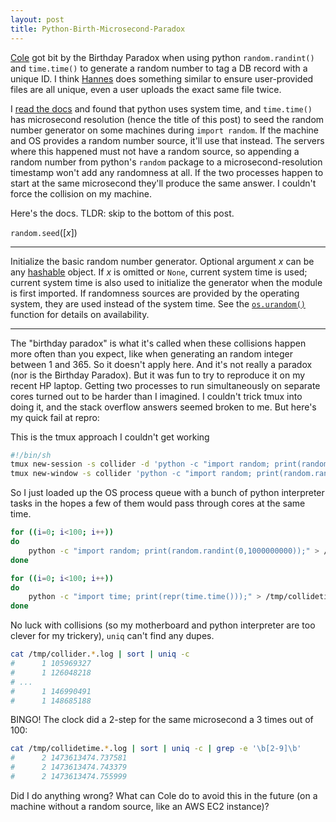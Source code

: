 ```yaml
---
layout: post
title: Python-Birth-Microsecond-Paradox
---
```


[Cole](http://uglyboxer.github.io/) got bit by the Birthday Paradox when using python `random.randint()` and `time.time()` to generate a random number to tag a DB record with a unique ID. I think [Hannes](http://hanneshapke.github.io/) does something similar to ensure user-provided files are all unique, even a user uploads the exact same file twice.

I [read the docs](https://docs.python.org/2/library/random.html) and found that python uses system time, and `time.time()` has microsecond resolution (hence the title of this post) to seed the random number generator on some machines during `import random`. If the machine and OS provides a random number source, it'll use that instead. The servers where this happened must not have a random source, so appending a random number from python's `random` package to a microsecond-resolution timestamp won't add any randomness at all. If the two processes happen to start at the same microsecond they'll produce the same answer. I couldn't force the collision on my machine.

Here's the docs. TLDR: skip to the bottom of this post.

<dt id="random.seed">
<code class="descclassname">random.</code><code class="descname">seed</code><span class="sig-paren">(</span><span class="optional">[</span><em>x</em><span class="optional">]</span><span class="sig-paren">)</span><a class="headerlink" href="#random.seed" title="Permalink to this definition">
</a></dt>

---

Initialize the basic random number generator. Optional argument <em>x</em> can be any [hashable](https://docs.python.org/2/glossary.html#term-hashable) object. If <em>x</em> is omitted or <code class="docutils literal"><span class="pre">None</span></code>, current system time is used; current system time is also used to initialize the generator when the module is first imported.  If randomness sources are provided by the operating system, they are used instead of the system time. See the [`os.urandom()`](https://docs.python.org/2/os.html#os.urandom) function for details on availability.</p>

---

The "birthday paradox" is what it's called when these collisions happen more often than you expect, like when generating an random integer between 1 and 365. So it doesn't apply here. And it's not really a paradox (nor is the Birthday Paradox). But it was fun to try to reproduce it on my recent HP laptop. Getting two processes to run simultaneously on separate cores turned out to be harder than I imagined. I couldn't trick tmux into doing it, and the stack overflow answers seemed broken to me. But here's my quick fail at repro:

This is the tmux approach I couldn't get working

```bash
#!/bin/sh 
tmux new-session -s collider -d 'python -c "import random; print(random.randint(0,1000000000));"'
tmux new-window -s collider 'python -c "import random; print(random.randint(0,1000000000));"'
```

So I just loaded up the OS process queue with a bunch of python interpreter tasks in the hopes a few of them would pass through cores at the same time.

```bash
for ((i=0; i<100; i++))
do 
    python -c "import random; print(random.randint(0,1000000000));" > /tmp/collider.${i}.log &
done

for ((i=0; i<100; i++))
do 
    python -c "import time; print(repr(time.time()));" > /tmp/collidetime.${i}.log &
done
```

No luck with collisions (so my motherboard and python interpreter are too clever for my trickery), `uniq` can't find any dupes.

```bash
cat /tmp/collider.*.log | sort | uniq -c
#      1 105969327
#      1 126048218
# ...
#      1 146990491
#      1 148685188
```

BINGO! The clock did a 2-step for the same microsecond a 3 times out of 100:

```bash
cat /tmp/collidetime.*.log | sort | uniq -c | grep -e '\b[2-9]\b'
#      2 1473613474.737581
#      2 1473613474.743379
#      2 1473613474.755999
```

Did I do anything wrong?  What can Cole do to avoid this in the future (on a machine without a random source, like an AWS EC2 instance)?
